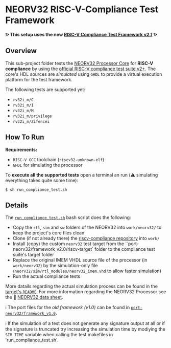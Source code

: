 # NEORV32 RISC-V-Compliance Test Framework

**:sparkles: This setup uses the new [RISC-V Compliance Test Framework v2.1](https://github.com/riscv/riscv-compliance/releases/tag/v2.0) :sparkles:**

## Overview

This sub-project folder tests the [NEORV32 Processor Core](https://github.com/stnolting/neorv32) for **RISC-V compliance** by
using the [official RISC-V compliance test suite v2+](https://github.com/riscv/riscv-compliance). The core's HDL sources are *simulated* using
`GHDL` to provide a virtual execution platform for the test framework.

The following tests are supported yet:

* `rv32i_m/C`
* `rv32i_m/I`
* `rv32i_m/M`
* `rv32i_m/privilege`
* `rv32i_m/Zifencei`


## How To Run

**Requirements:**
* `RISC-V GCC` toolchain (`riscv32-unknown-elf`)
* `GHDL` for simulating the processor

To **execute all the supported tests** open a terminal an run (:warning: simulating everything takes quite some time):

    $ sh run_compliance_test.sh


## Details

The [`run_compliance_test.sh`](https://github.com/stnolting/neorv32/blob/master/riscv-compliance/run_compliance_test.sh)
bash script does the following:

* Copy the `rtl`, `sim` and `sw` folders of the NEORV32 into `work/neorv32/` to keep the project's core files clean
* Clone (if not already there) the [riscv-compliance repository](https://github.com/riscv/riscv-compliance) into `work/`
* Install (copy) the custom `neorv32` test target from the ``port-neorv32/framework_v2.0/riscv-target` folder to the compliance test suite's target folder
* Replace the original IMEM VHDL source file of the processor (in `work/neorv32`) by the simulation-only file (`neorv32/sim/rtl_modules/neorv32_imem.vhd` to allow faster simulation)
* Run the actual compliance tests

More datails regarding the actual simulation process can be found in the [target's
`README`](https://github.com/stnolting/neorv32/blob/master/riscv-compliance/port-neorv32/framework_v2.0/riscv-target/neorv32/README.md).
For more information regarding the NEORV32 Processor see the :page_facing_up:
[NEORV32 data sheet](https://raw.githubusercontent.com/stnolting/neorv32/master/docs/NEORV32.pdf).

:information_source: The port files for the *old framework (v1.0)* can be found in
[`port-neorv32/framework_v1.0`](https://github.com/stnolting/neorv32/tree/master/riscv-compliance/port-neorv32/framework_v1.0/riscv-target).

:information_source: If the simulation of a test does not generate any signature output at all or if the signature is truncated
try increasing the simulation time by modiying the `SIM_TIME` variable when calling the test makefiles in 'run_compliance_test.sh'.
